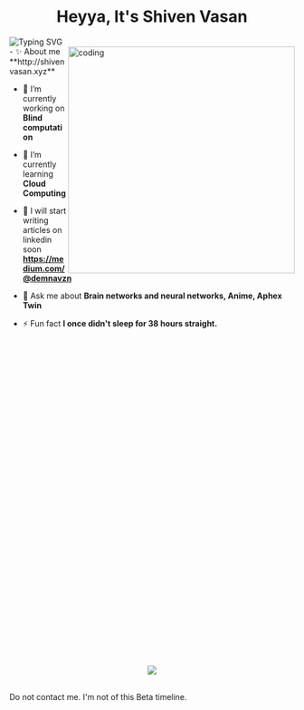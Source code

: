 <h1 align="center">Heyya, It's Shiven Vasan</h1>

<div>
<img align="center" src="https://readme-typing-svg.herokuapp.com?font=CMU+typewriter+text&pause=970&color=5F74A8&width=435&lines=Student;Tech+Evangelist;Part+time+Philosopher;Doing+coding+for+fun;and+I+like+k+dramas" alt="Typing SVG" />
  </div>

  <img align="right" alt="coding" width="400" src="https://c.tenor.com/SODppUDOy-gAAAAC/tenor.gif">
- ✨ About me **http://shivenvasan.xyz**

- 🔭 I’m currently working on **Blind computation**

- 🌱 I’m currently learning **Cloud Computing**

- 📝 I will start writing articles on linkedin soon **https://medium.com/@demnavzn**

- 💬 Ask me about **Brain networks and neural networks, Anime, Aphex Twin**

- ⚡ Fun fact **I once didn't sleep for 38 hours straight.**

<br><br><br><br><br><br><br><br><br><br><br><br><br><br><br><br><br><br><br><br><br><br><br><br><br><br><br><br><br><br><br><br><br>
<p align="center" > <a href="http://shivenvasan.xyz" traget="blank"><img src="https://www.tokyoweekender.com/wp-content/uploads/2023/06/BEAM17-1-export.gif"></a></p>

<br>
<footer>
Do not contact me. I'm not of this Beta timeline.
</footer>

<!---
lordofhash/lordofhash is a ✨ special ✨ repository because its `README.md` (this file) appears on your GitHub profile.
You can click the Preview link to take a look at your changes.
--->
